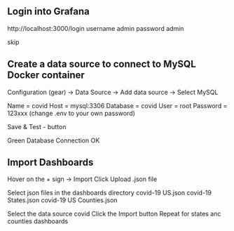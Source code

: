 ## Login into Grafana
http://localhost:3000/login
username admin
password admin

skip

## Create a data source to connect to MySQL Docker container
Configuration (gear) -> Data Source -> Add data source -> Select MySQL

Name = covid
Host = mysql:3306
Database = covid
User = root
Password = 123xxx (change .env to your own password)

Save & Test - button

Green Database Connection OK

## Import Dashboards
Hover on the + sign -> Import
Click Upload .json file

Select json files in the dashboards directory
covid-19 US.json
covid-19 States.json
covid-19 US Counties.json

Select the data source covid
Click the Import button
Repeat for states anc counties dashboards